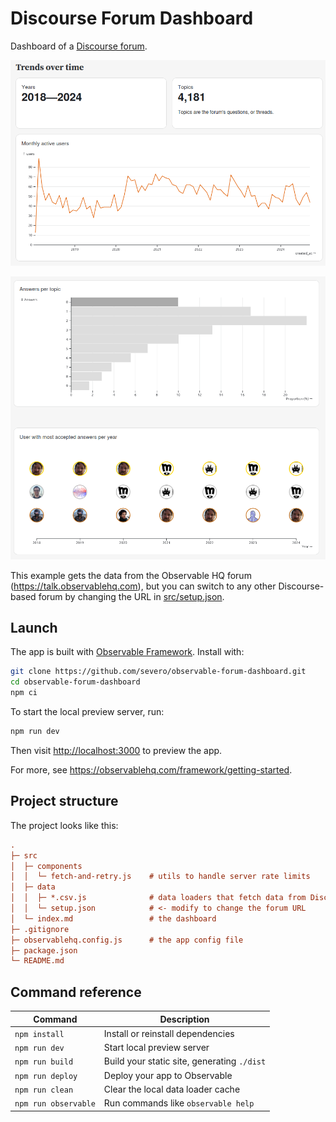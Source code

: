 # Discourse Forum Dashboard

Dashboard of a [Discourse forum](https://discourse.org/).

![screenshot of the app](./src/screenshot1.png)

![another screenshot of the app](./src/screenshot2.png)

This example gets the data from the Observable HQ forum (https://talk.observablehq.com), but you can switch to any other Discourse-based forum by changing the URL in [src/setup.json](./src/setup.json).

## Launch

The app is built with [Observable Framework](https://observablehq.com/framework). Install with:

```bash
git clone https://github.com/severo/observable-forum-dashboard.git
cd observable-forum-dashboard
npm ci
```

To start the local preview server, run:

```bash
npm run dev
```

Then visit <http://localhost:3000> to preview the app.

For more, see <https://observablehq.com/framework/getting-started>.

## Project structure

The project looks like this:

```ini
.
├─ src
│  ├─ components
│  │  └─ fetch-and-retry.js    # utils to handle server rate limits
│  ├─ data
│  │  ├─ *.csv.js              # data loaders that fetch data from Discourse API
│  │  └─ setup.json            # <- modify to change the forum URL
│  └─ index.md                 # the dashboard
├─ .gitignore
├─ observablehq.config.js      # the app config file
├─ package.json
└─ README.md
```

## Command reference

| Command              | Description                                 |
| -------------------- | ------------------------------------------- |
| `npm install`        | Install or reinstall dependencies           |
| `npm run dev`        | Start local preview server                  |
| `npm run build`      | Build your static site, generating `./dist` |
| `npm run deploy`     | Deploy your app to Observable               |
| `npm run clean`      | Clear the local data loader cache           |
| `npm run observable` | Run commands like `observable help`         |
